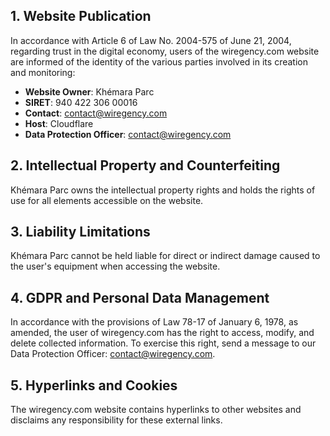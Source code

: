 ## 1. Website Publication

In accordance with Article 6 of Law No. 2004-575 of June 21, 2004, regarding trust in the digital economy, users of the wiregency.com website are informed of the identity of the various parties involved in its creation and monitoring:

- **Website Owner**: Khémara Parc
- **SIRET**: 940 422 306 00016
- **Contact**: contact@wiregency.com
- **Host**: Cloudflare
- **Data Protection Officer**: contact@wiregency.com

## 2. Intellectual Property and Counterfeiting

Khémara Parc owns the intellectual property rights and holds the rights of use for all elements accessible on the website.

## 3. Liability Limitations

Khémara Parc cannot be held liable for direct or indirect damage caused to the user's equipment when accessing the website.

## 4. GDPR and Personal Data Management

In accordance with the provisions of Law 78-17 of January 6, 1978, as amended, the user of wiregency.com has the right to access, modify, and delete collected information. To exercise this right, send a message to our Data Protection Officer: contact@wiregency.com.

## 5. Hyperlinks and Cookies

The wiregency.com website contains hyperlinks to other websites and disclaims any responsibility for these external links.